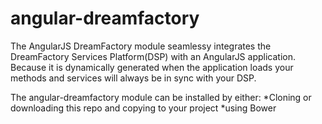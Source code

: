 angular-dreamfactory
====================


The AngularJS DreamFactory module seamlessy integrates the DreamFactory Services Platform(DSP) with an AngularJS application.  Because it is dynamically generated when the application loads your methods and services will always be in sync with your DSP.


The angular-dreamfactory module can be installed by either:
*Cloning or downloading this repo and copying to your project
*using Bower

